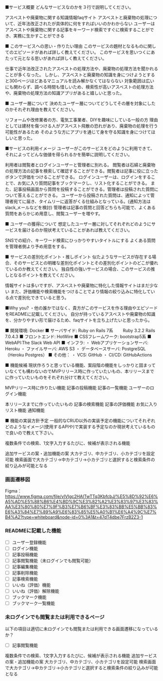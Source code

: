 ■サービス概要
どんなサービスなのかを３行で説明してください。

アスベストや廃棄物に関する知識情報faqサイト
アスベストと廃棄物の処理について、近年法改正されたが具体的に何をすればいいのかわからない
ユーザーはアスベストや廃棄物に関する記事をキーワード検索ですぐに検索することができ、実務に生かすことができる

■ このサービスへの思い・作りたい理由
このサービスの題材となるものに関してのエピソードがあれば詳しく教えてください。
このサービスを思いつくにあたって元となる思いがあれば詳しく教えてください。

仕事で近年法改正されたアスベストの処理方法や、廃棄物の処理方法を聞かれることが多くなった。
しかし、アスベストと廃棄物の知識を身につけようとすると300ページほどあるマニュアルを読み解かなくてはならない
対象範囲は広いにも関わらず、調べる時間も惜しいため、検索性が高いアスベストの処理方法や、廃棄物の処理方法の知識アプリがあると嬉しいと思った。

■ ユーザー層について
決めたユーザー層についてどうしてその層を対象にしたのかそれぞれ理由を教えてください。

リフォームや改修業者の方、電気工事業者、DIYを趣味にしている一般の方
理由としては建材を傷つける人がアスベスト飛散の恐れがあり、廃棄物の処理を行う可能性があるため
そのような方にアプリを通じて身を守る知識を身につけてほしいと思った。

■サービスの利用イメージ
ユーザーがこのサービスをどのように利用できて、それによってどんな価値を得られるかを簡単に説明してください。

利用者は閲覧者とログインユーザーと管理者に別れる。
閲覧者は石綿と廃棄物の処理方法の記事を検索して確認することができる。閲覧者は記事に役に立ったボタンで評価をつけることができる。
ログインユーザーは、ログインをすることで、お気に入り質問記事をブックマークし、リスト化することができる。
また、記事投稿画面から質問を投稿することができる。管理者は投稿された質問について答えることができる。
ユーザーから投稿された質問は、通知によって管理者宛てに届き、タイムリーに返答がくる仕組みとなっている。(通知方法はslack,メールなどを検討)
管理者は記事の質問と回答どちらも可能で、よくある質問をあらかじめ用意し、閲覧ユーザーを増やす。

■ ユーザーの獲得について
想定したユーザー層に対してそれぞれどのようにサービスを届けるのか現状考えていることがあれば教えてください。

SNSでの紹介、キーワード検索にひっかりやすいタイトルにする
よくある質問を管理者側より予め用意をする。

■ サービスの差別化ポイント・推しポイント
似たようなサービスが存在する場合、そのサービスとの明確な差別化ポイントとその差別化ポイントのどこが優れているのか教えてください。
独自性の強いサービスの場合、このサービスの推しとなるポイントを教えてください。

情報サイトは多いですが、アスベストや廃棄物に特化した情報サイトはまだ少ない
また、評価機能や検索機能をつけることでより情報の絞り込みに特化している点で差別化できていると思う。

■Why you?
・他の誰かではなく、貴方がこのサービスを作る理由やエピソードをREADMEに記載してください。
自分が持っているアスベストや廃棄物の知識を、分かりやすい形で届けるため、faqサイトを立ち上げたいと思ったから。

■ 開発環境: Docker
■ サーバサイド: Ruby on Rails 7系
　　Ruby 3.2.2 Rails 7.0.4.3
■ フロントエンド: HotWire
■ CSSフレームワーク: bootstrap5系
■ WebAPI:The Slack Web API
■ インフラ:
・ Webアプリケーションサーバ: Heroku
・ ファイルサーバ: AWS S3
・ データベースサーバ: PostgreSQL（Heroku Postgres）
■ その他：
・ VCS: GitHub
・ CI/CD: GitHubActions

■ 機能候補
現状作ろうと思っている機能、案段階の機能をしっかりと固まっていなくても構わないのでMVPリリース時に作っていたいもの、本リリースまでに作っていたいものをそれぞれ分けて教えてください。

MVPリリース時に作りたい機能
記事の投稿機能
記事の一覧機能
ユーザーのログイン機能

本リリースまでに作っていたいもの
記事の検索機能
記事の評価機能
お気に入りリスト機能
通知機能

■ 機能の実装方針予定
一般的なCRUD以外の実装予定の機能についてそれぞれどのようなイメージ(使用するAPIや)で実装する予定なのか現状考えているもので良いので教えて下さい。

複数条件での検索、1文字入力するたびに、候補が表示される機能

追加サービスの案・追加機能の案
大カテゴリ、中カテゴリ、小カテゴリを設定可能
検索画面で大カテゴリ→中カテゴリ→小カテゴリと選択すると検索条件の絞り込みが可能となる



### 画面遷移図
Figma：https://www.figma.com/file/vIVIgc2HAITwTTq3KbfcbJ/%E5%8D%92%E6%A5%AD%E5%88%B6%E4%BD%9C%E3%82%A2%E3%83%97%E3%83%AA%E3%80%80%E7%9F%B3%E7%B6%BF%E3%83%BB%E5%BB%83%E6%A3%84%E7%89%A9%E6%83%85%E5%A0%B1%E6%A4%9C%E7%B4%A2?type=whiteboard&node-id=0%3A1&t=47dT4dbe7FrzB2Z3-1


### READMEに記載した機能
- [ ] ユーザー登録機能
- [ ] ログイン機能
- [ ] 記事投稿機能
- [ ] 記事閲覧機能（未ログインでも閲覧可能）
- [ ] 記事編集機能
- [ ] 記事削除機能
- [ ] 記事検索機能
- [ ] いいね（評価）機能
- [ ] いいね（評価）解除機能
- [ ] ブックマーク機能
- [ ] ブックマーク一覧機能

### 未ログインでも閲覧または利用できるページ
以下の項目は適切に未ログインでも閲覧または利用できる画面遷移になっているか？
- [ ] 記事閲覧機能

複数条件での検索、1文字入力するたびに、候補が表示される機能
追加サービスの案・追加機能の案
大カテゴリ、中カテゴリ、小カテゴリを設定可能
検索画面で大カテゴリ→中カテゴリ→小カテゴリと選択すると検索条件の絞り込みが可能となる